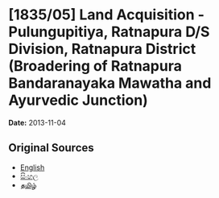 # [1835/05] Land Acquisition - Pulungupitiya, Ratnapura D/S Division, Ratnapura District (Broadering of Ratnapura Bandaranayaka Mawatha and Ayurvedic Junction)

**Date:** 2013-11-04

## Original Sources

- [English](https://documents.gov.lk/view/extra-gazettes/2013/11/1835-05_E.pdf)
- [සිංහල](https://documents.gov.lk/view/extra-gazettes/2013/11/1835-05_S.pdf)
- [தமிழ்](https://documents.gov.lk/view/extra-gazettes/2013/11/1835-05_T.pdf)

